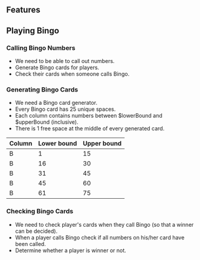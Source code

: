 ## Features 

## Playing Bingo 

### Calling Bingo Numbers
- We need to be able to call out numbers. 
- Generate Bingo cards for players. 
- Check their cards when someone calls Bingo.

### Generating Bingo Cards
- We need a Bingo card generator.
- Every Bingo card has 25 unique spaces.
- Each column contains numbers between $lowerBound and $upperBound (inclusive).
- There is 1 free space at the middle of every generated card.


| Column | Lower bound | Upper bound | 
|--------|-------------|-------------|
|   B    |      1      |     15      |
|   B    |     16      |     30      |
|   B    |     31      |     45      |
|   B    |     45      |     60      |
|   B    |     61      |     75      |

###  Checking Bingo Cards 
- We need to check player's cards when they call Bingo (so that a winner can be decided).
- When a player calls Bingo check if all numbers on his/her card have been called.
- Determine whether a player is winner or not. 